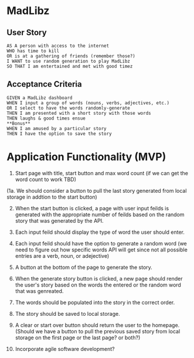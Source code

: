 # MadLibz


## User Story

```
AS A person with access to the internet
WHO has time to kill
OR is at a gathering of friends (remember those?)
I WANT to use random generation to play MadLibz
SO THAT I am entertained and met with good timez
```

## Acceptance Criteria

```
GIVEN a MadLibz dashboard 
WHEN I input a group of words (nouns, verbs, adjectives, etc.)
OR I select to have the words randomly-generate
THEN I am presented with a short story with those words
THEN laughs & good times ensue 
**Bonus**
WHEN I am amused by a particular story
THEN I have the option to save the story
```

# Application Functionality (MVP)
1. Start page with title, start button and max word count (if we can get the word count to work TBD)

(1a. We should consider a button to pull the last story generated from local storage in addtion to the start button)

2. When the start button is clicked, a page with user input feilds is generated with the appropriate number of feilds based on the random story that was generated by the API.

3. Each input feild should display the type of word the user should enter.

4. Each input feild should have the option to generate a random word (we need to figure out how specific words API will get since not all possible entries are a verb, noun, or adejective)

5. A button at the bottom of the page to generate the story.

6. When the generate story button is clicked, a new page should render the user's story based on the words the entered or the random word that was genreated.

7. The words should be populated into the story in the correct order.

8. The story should be saved to local storage.

9. A clear or start over button should return the user to the homepage. (Should we have a button to pull the previous saved story from local storage on the first page or the last page? or both?)

10. Incorporate agile software development?
